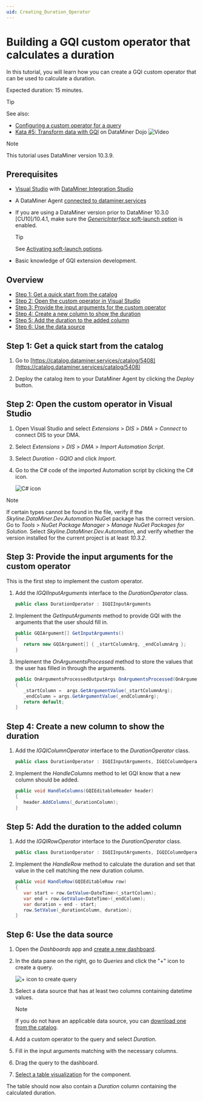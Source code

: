 ```yaml
---
uid: Creating_Duration_Operator
---
```


# Building a GQI custom operator that calculates a duration

In this tutorial, you will learn how you can create a GQI custom operator that can be used to calculate a duration.

Expected duration: 15 minutes.

> [!TIP]
> See also:
>
> - [Configuring a custom operator for a query](xref:GQI_Custom_Operator)
> - [Kata #5: Transform data with GQI](https://community.dataminer.services/courses/kata-5/) on DataMiner Dojo ![Video](~/user-guide/images/video_Duo.png)

> [!NOTE]
> This tutorial uses DataMiner version 10.3.9.

## Prerequisites

- [Visual Studio](https://visualstudio.microsoft.com/downloads/) with [DataMiner Integration Studio](xref:Installing_and_configuring_DataMiner_Integration_Studio)

- A DataMiner Agent [connected to dataminer.services](xref:Connecting_your_DataMiner_System_to_the_cloud)

- If you are using a DataMiner version prior to DataMiner 10.3.0 [CU10]/10.4.1, make sure the [*GenericInterface* soft-launch option](xref:Overview_of_Soft_Launch_Options#genericinterface) is enabled.

  > [!TIP]
  > See [Activating soft-launch options](xref:Activating_Soft_Launch_Options).

- Basic knowledge of GQI extension development.

## Overview

- [Step 1: Get a quick start from the catalog](#step-1-get-a-quick-start-from-the-catalog)
- [Step 2: Open the custom operator in Visual Studio](#step-2-open-the-custom-operator-in-visual-studio)
- [Step 3: Provide the input arguments for the custom operator](#step-3-provide-the-input-arguments-for-the-custom-operator)
- [Step 4: Create a new column to show the duration](#step-4-create-a-new-column-to-show-the-duration)
- [Step 5: Add the duration to the added column](#step-5-add-the-duration-to-the-added-column)
- [Step 6: Use the data source](#step-6-use-the-data-source)

## Step 1: Get a quick start from the catalog

1. Go to [https://catalog.dataminer.services/catalog/5408](https://catalog.dataminer.services/catalog/5408)

1. Deploy the catalog item to your DataMiner Agent by clicking the *Deploy* button.

## Step 2: Open the custom operator in Visual Studio

1. Open Visual Studio and select *Extensions* > *DIS* > *DMA* > *Connect* to connect DIS to your DMA.

1. Select *Extensions* > *DIS* > *DMA* > *Import Automation Script*.

1. Select *Duration - GQIO* and click *Import*.

1. Go to the C# code of the imported Automation script by clicking the C# icon.

   ![C# icon](~/user-guide/images/GQI_code.png)

> [!NOTE]
> If certain types cannot be found in the file, verify if the *Skyline.DataMiner.Dev.Automation* NuGet package has the correct version. Go to *Tools* > *NuGet Package Manager* > *Manage NuGet Packages for Solution*. Select *Skyline.DataMiner.Dev.Automation*, and verify whether the version installed for the current project is at least *10.3.2*.

## Step 3: Provide the input arguments for the custom operator

This is the first step to implement the custom operator.

1. Add the *IGQIInputArguments* interface to the *DurationOperator* class.

   ```csharp
   public class DurationOperator : IGQIInputArguments
   ```

1. Implement the *GetInputArguments* method to provide GQI with the arguments that the user should fill in.

   ```csharp
   public GQIArgument[] GetInputArguments()
   {
      return new GQIArgument[] { _startColumnArg, _endColumnArg };
   }
   ```

1. Implement the *OnArgumentsProcessed* method to store the values that the user has filled in through the arguments.

   ```csharp
   public OnArgumentsProcessedOutputArgs OnArgumentsProcessed(OnArgumentsProcessedInputArgs args)
   {
      _startColumn =  args.GetArgumentValue(_startColumnArg);
      _endColumn = args.GetArgumentValue(_endColumnArg);
      return default;
   }
   ```

## Step 4: Create a new column to show the duration

1. Add the *IGQIColumnOperator* interface to the *DurationOperator* class.

   ```csharp
   public class DurationOperator : IGQIInputArguments, IGQIColumnOperator
   ```

1. Implement the *HandleColumns* method to let GQI know that a new column should be added.

   ```csharp
   public void HandleColumns(GQIEditableHeader header)
   {
      header.AddColumns(_durationColumn);
   }
   ```

## Step 5: Add the duration to the added column

1. Add the *IGQIRowOperator* interface to the *DurationOperator* class.

   ```csharp
   public class DurationOperator : IGQIInputArguments, IGQIColumnOperator, IGQIRowOperator
   ```

1. Implement the *HandleRow* method to calculate the duration and set that value in the cell matching the new duration column.

   ```csharp
   public void HandleRow(GQIEditableRow row)
   {
      var start = row.GetValue<DateTime>(_startColumn);
      var end = row.GetValue<DateTime>(_endColumn);
      var duration = end - start;
      row.SetValue(_durationColumn, duration);
   }
   ```

## Step 6: Use the data source

1. Open the *Dashboards* app and [create a new dashboard](xref:Creating_a_completely_new_dashboard).

1. In the data pane on the right, go to *Queries* and click the "+" icon to create a query.

   ![+ icon to create query](~/user-guide/images/GQI_create_query.png)

1. Select a data source that has at least two columns containing datetime values.

   > [!NOTE]
   > If you do not have an applicable data source, you can [download one from the catalog](https://catalog.dataminer.services/catalog/5407).

1. Add a custom operator to the query and select *Duration*.

1. Fill in the input arguments matching with the necessary columns.

1. Drag the query to the dashboard.

1. [Select a table visualization](xref:Apply_Visualization) for the component.

The table should now also contain a *Duration* column containing the calculated duration.
